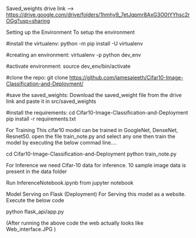 Saved_weights drive link --> https://drive.google.com/drive/folders/1hmhy9_7etJqpmr8AxG3O0tYYhsc2rOGg?usp=sharing

Setting up the Environment
To setup the environment

#install the virtualenv: python -m pip install -U virtualenv

#creating an environment: virtualenv -p python dev_env

#activate environment: source dev_env/bin/activate

#clone the repo: git clone https://github.com/jamesajeeth/Cifar10-Image-Classification-and-Deployment/

#save the saved_weights: Download the saved_weight file from the drive link and paste it in src/saved_weights 

#install the requirements: 
cd Cifar10-Image-Classification-and-Deployment 
pip install -r requirements.txt 

For Training
This cifar10 model can be trained in GoogleNet, DenseNet, Resnet50. open the file train_note.py and select any one then train the model by executing the below commad line....

cd Cifar10-Image-Classification-and-Deployment python train_note.py

For Inference
we need Cifar-10 data for inference. 10 sample image data is present in the data folder

Run InferenceNotebook.ipynb from jupyter notebook

Model Serving on Flask (Deployment)
For Serving this model as a website. Execute the below code

python flask_api/app.py

(After running the above code the web actually looks like Web_interface.JPG )
